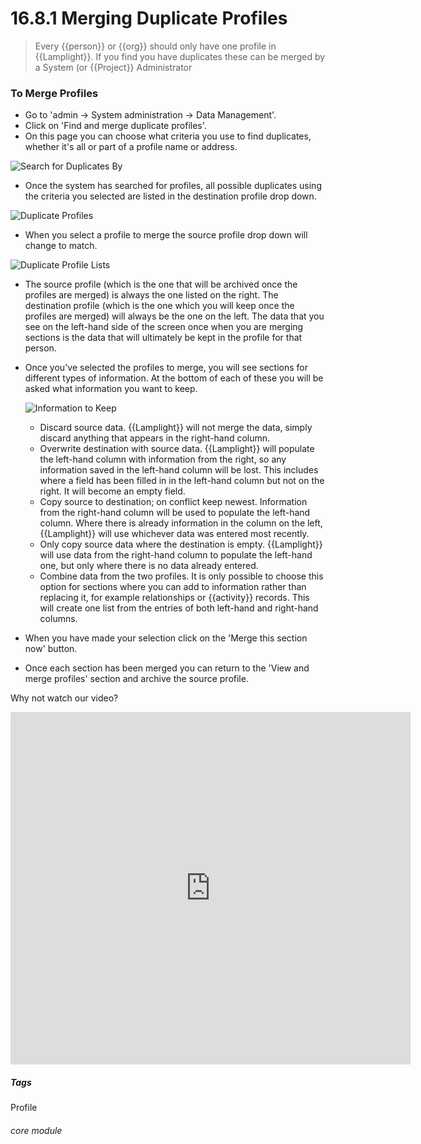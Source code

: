 # 16.8.1 Merging Duplicate Profiles

> Every {{person}} or {{org}} should only have one profile in {{Lamplight}}. If you find you have duplicates these can be merged by a System (or {{Project}} Administrator



### To Merge Profiles
- Go to 'admin -> System administration -> Data Management'.
- Click on  'Find and merge duplicate profiles'.
- On this page you can choose what criteria you use to find duplicates, whether it's all or part of a profile name or address.

![Search for Duplicates By](16.8.1a.png)

- Once the system has searched for profiles, all possible duplicates using the criteria you selected are listed in the destination profile drop down.

![Duplicate Profiles](16.8.1b.png)

- When you select a profile to merge the source profile drop down will change to match.

![Duplicate Profile Lists](16.8.1c.png)
 
- The source profile (which is the one that will be archived once the profiles are merged) is always the one listed on the right. The destination profile (which is the one which you will keep once the profiles are merged) will always be the one on the left. The data that you see on the left-hand side of the screen once when you are merging sections is the data that will ultimately be kept in the profile for that person.

- Once you've selected the profiles to merge, you will see sections for different types of information. At the bottom of each of these  you will be asked what information you want to keep.  

  ![Information to Keep](16.8.1d.png)

    - Discard source data. {{Lamplight}} will not merge the data, simply discard anything that appears in the right-hand column.
    - Overwrite destination with source data. {{Lamplight}} will populate the left-hand column with information from the right, so any information saved in the left-hand column will be lost. This includes where a field has been filled in in the left-hand column but not on the right. It will become an empty field.
    - Copy source to destination; on conflict keep newest. Information from the right-hand column will be used to populate the left-hand column. Where there is already information in the column on the left, {{Lamplight}} will use whichever data was entered most recently.
    - Only copy source data where the destination is empty. {{Lamplight}} will use data from the right-hand column to populate the left-hand one, but only where there is no data already entered.
    - Combine data from the two profiles. It is only possible to choose this option for sections where you can add to information rather than replacing it, for example relationships or {{activity}} records. This will create one list from the entries of both left-hand and right-hand columns.
- When you have made your selection click on the 'Merge this section now' button.

- Once each section has been merged you can return to the 'View and merge profiles' section and archive the source profile.

Why not watch our video?

<iframe src="https://player.vimeo.com/video/279249527" width="640" height="564" frameborder="0" allow="autoplay; fullscreen" allowfullscreen></iframe>


##### Tags
Profile

###### core module
